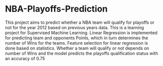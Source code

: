 # NBA-Playoffs-Prediction
This project aims to predict whether a NBA team will qualify for playoffs or not for the year 2012 based on previous years data.
This is a learning project for Supervised Machine Learning.
Linear Regression is implemented for predicting team and opponents Points, which in turn determines the number of Wins for the teams. Feature selection for linear regression is done based on statistics. 
Whether a team will qualify or not depends on number of Wins and the model predicts the playoffs qualification status with an accuracy of 0.75
